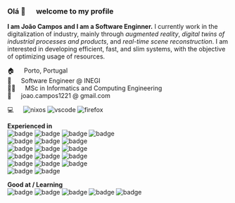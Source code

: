### Olá 👋 &emsp; welcome to my profile

**I am João Campos and I am a Software Enginner.**  I currently work in the digitalization of industry, mainly
through *augmented reality*, *digital twins of industrial processes and products*, and *real-time scene reconstruction*.
I am interested in developing efficient, fast, and slim systems, with the objective of optimizing usage of resources.

🏠 &emsp; Porto, Portugal  
🏢 &emsp; Software Engineer @ INEGI  
🧑‍🎓 &emsp; MSc in Informatics and Computing Engineering  
📧 &emsp; joao.campos1221 @ gmail.com

💻 &emsp;
![nixos](https://img.shields.io/badge/NixOS-%235277C3?style=flat&logo=nixos&logoColor=white)
![vscode](https://img.shields.io/badge/VSCode-%23007ACC?style=flat&logo=visualstudiocode&logoColor=white)
![firefox](https://img.shields.io/badge/Firefox-%23FF7139?style=flat&logo=firefoxbrowser&logoColor=white)

**Experienced in**  
![badge](https://img.shields.io/badge/C%23-%23512BD4?style=flat&logo=csharp&logoColor=white)
![badge](https://img.shields.io/badge/Java-%23ED8B00?style=flat&logo=openjdk&logoColor=white)
![badge](https://img.shields.io/badge/Rust-%23F36D00?style=flat&logo=rust&logoColor=white)
![badge](https://img.shields.io/badge/Python-%233776AB?style=flat&logo=python&logoColor=white)  
![badge](https://img.shields.io/badge/Lua-%232C2D72?style=flat&logo=lua&logoColor=white)
![badge](https://img.shields.io/badge/JavaScript-%23F7DF1E?style=flat&logo=javascript&logoColor=white)
![badge](https://img.shields.io/badge/TypeScript-%233178C6?style=flat&logo=typescript&logoColor=white)  
![badge](https://img.shields.io/badge/.NET-%23512BD4?style=flat&logo=dotnet&logoColor=white)
![badge](https://img.shields.io/badge/Unity-%23000000?style=flat&logo=unity&logoColor=white)
![badge](https://img.shields.io/badge/ElasticSearch-%23005571?style=flat&logo=elasticsearch&logoColor=white)  
![badge](https://img.shields.io/badge/MongoDB-%2347A248?style=flat&logo=mongodb&logoColor=white)
![badge](https://img.shields.io/badge/NodeRED-%238F0000?style=flat&logo=nodered&logoColor=white)
![badge](https://img.shields.io/badge/Nodejs-%23339933?style=flat&logo=nodedotjs&logoColor=white)  
![badge](https://img.shields.io/badge/React-%2361DAFB?style=flat&logo=react&logoColor=white)
![badge](https://img.shields.io/badge/Git-%23F05032?style=flat&logo=git&logoColor=white)
![badge](https://img.shields.io/badge/GitHub-%23181717?style=flat&logo=github&logoColor=white)  
![badge](https://img.shields.io/badge/Docker-%232496ED?style=flat&logo=docker&logoColor=white)
![badge](https://img.shields.io/badge/Kubernetes-%23326CE5?style=flat&logo=kubernetes&logoColor=white)

**Good at / Learning**  
![badge](https://img.shields.io/badge/C%2FC%2B%2B-%2300599C?style=flat&logo=cplusplus&logoColor=white)
![badge](https://img.shields.io/badge/Vlang-%235D87BF?style=flat&logo=v&logoColor=white)
![badge](https://img.shields.io/badge/OCaml-%23EC6813?style=flat&logo=ocaml&logoColor=white)
![badge](https://img.shields.io/badge/Deno-%23000000?style=flat&logo=deno&logoColor=white)
![badge](https://img.shields.io/badge/Vim-%23019733?style=flat&logo=vim&logoColor=white)
